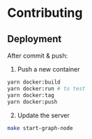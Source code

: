 # Contributing

## Deployment

After commit & push:

1. Push a new container

  ```sh
  yarn docker:build
  yarn docker:run # to test
  yarn docker:tag
  yarn docker:push
  ```

2. Update the server

  ```sh
  make start-graph-node
  ```
